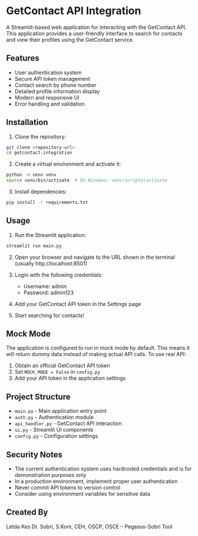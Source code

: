 # GetContact API Integration

A Streamlit-based web application for interacting with the GetContact API. This application provides a user-friendly interface to search for contacts and view their profiles using the GetContact service.

## Features

- User authentication system
- Secure API token management
- Contact search by phone number
- Detailed profile information display
- Modern and responsive UI
- Error handling and validation

## Installation

1. Clone the repository:
```bash
git clone <repository-url>
cd getcontact-integration
```

2. Create a virtual environment and activate it:
```bash
python -m venv venv
source venv/bin/activate  # On Windows: venv\Scripts\activate
```

3. Install dependencies:
```bash
pip install -r requirements.txt
```

## Usage

1. Run the Streamlit application:
```bash
streamlit run main.py
```

2. Open your browser and navigate to the URL shown in the terminal (usually http://localhost:8501)

3. Login with the following credentials:
   - Username: admin
   - Password: admin123

4. Add your GetContact API token in the Settings page

5. Start searching for contacts!

## Mock Mode

The application is configured to run in mock mode by default. This means it will return dummy data instead of making actual API calls. To use real API:

1. Obtain an official GetContact API token
2. Set `MOCK_MODE = False` in `config.py`
3. Add your API token in the application settings

## Project Structure

- `main.py` - Main application entry point
- `auth.py` - Authentication module
- `api_handler.py` - GetContact API interaction
- `ui.py` - Streamlit UI components
- `config.py` - Configuration settings

## Security Notes

- The current authentication system uses hardcoded credentials and is for demonstration purposes only
- In a production environment, implement proper user authentication
- Never commit API tokens to version control
- Consider using environment variables for sensitive data

## Created By

Letda Kes Dr. Sobri, S.Kom, CEH, OSCP, OSCE – Pegasus-Sobri Tool 